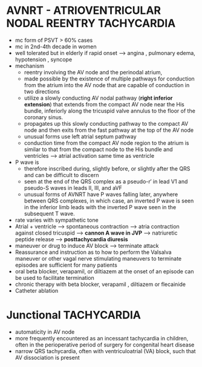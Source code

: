 # AVNRT - ATRIOVENTRICULAR NODAL REENTRY TACHYCARDIA
- mc form of PSVT > 60% cases 
- mc in 2nd-4th decade in women 
- well tolerated but in elderly if rapid onset --> angina , pulmonary edema, hypotension , syncope 
- mechanism 
	- reentry involving the AV node and the perinodal atrium, 
	- made possible by the existence of multiple pathways for conduction from the atrium into the AV node that are capable of conduction in two directions
	- utilize a slowly conducting AV nodal pathway (**right inferior extension**) that extends from the compact AV node near the His bundle, inferiorly along the tricuspid valve annulus to the floor of the coronary sinus.
	- propagates up this slowly conducting pathway to the compact AV node and then exits from the fast pathway at the top of the AV node 
	- unusual forms use left atrial septum pathway 
	- conduction time from the compact AV node region to the atrium is similar to that from the compact node to the His bundle and ventricles --> atrial activation same time as ventricle 
- P wave is 
	- therefore inscribed during, slightly before, or slightly after the QRS and can be difficult to discern
	- seen at the end of the QRS complex as a pseudo-r′ in lead V1 and pseudo-S waves in leads II, III, and aVF
	- unusual forms of AVNRT have P waves falling later, anywhere between QRS complexes, in which case, an inverted P wave is seen in the inferior limb leads with the inverted P wave seen in the subsequent T wave.
- rate varies with sympathetic tone 
- Atrial + ventricle --> spontaneous contraction --> atria contraction against closed tricuspid --> **cannon A wave in JVP** --> natriuretic peptide release --> **posttachycardia diuresis** 
- maneuver or drug to induce AV block --> terminate attack 
- Reassurance and instruction as to how to perform the Valsalva maneuver or other vagal nerve stimulating maneuvers to terminate episodes are sufficient for many patients
- oral beta blocker, verapamil, or diltiazem at the onset of an episode can be used to facilitate termination 
- chronic therapy with beta blocker, verapamil , diltiazem or flecainide 
- Catheter ablation 
# Junctional TACHYCARDIA 
- automaticity in AV node 
- more frequently encountered as an incessant tachycardia in children, often in the perioperative period of surgery for congenital heart disease 
- narrow QRS tachycardia, often with ventriculoatrial (VA) block, such that AV dissociation is present